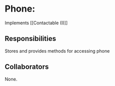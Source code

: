 # Phone:
Implements [[Contactable (I)]]

## Responsibilities
Stores and provides methods for accessing phone

## Collaborators
None.